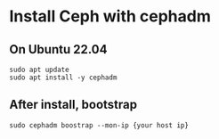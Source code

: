 # Install Ceph with cephadm

## On Ubuntu 22.04

```
sudo apt update
sudo apt install -y cephadm
```

## After install, bootstrap

```
sudo cephadm boostrap --mon-ip {your host ip}
```
